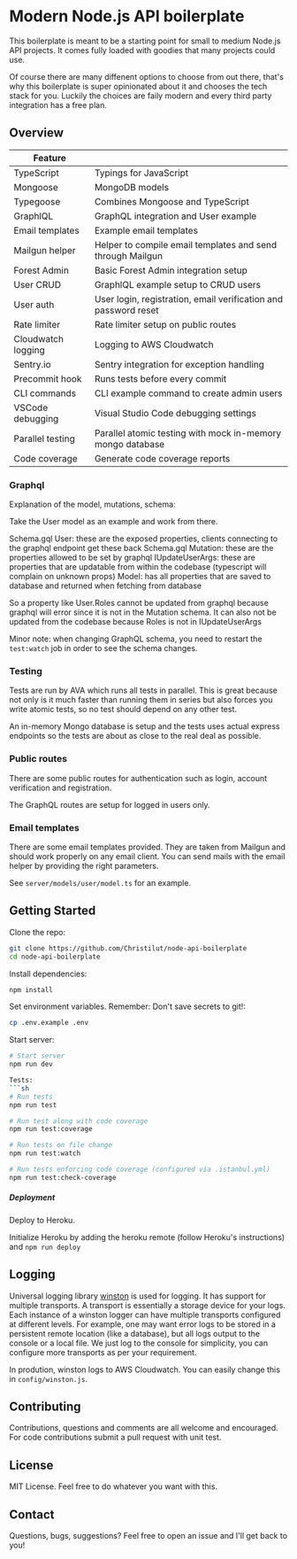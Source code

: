# Modern Node.js API boilerplate

This boilerplate is meant to be a starting point for small to medium Node.js API projects. It comes fully loaded with goodies that many projects could use.

Of course there are many diffenent options to choose from out there, that's why this boilerplate is super opinionated about it and chooses the tech stack for you. Luckily the choices are faily modern and every third party integration has a free plan.

## Overview

| Feature |  |
|---|---|
| TypeScript | Typings for JavaScript |
| Mongoose | MongoDB models |
| Typegoose | Combines Mongoose and TypeScript |
| GraphlQL | GraphQL integration and User example |
| Email templates | Example email templates |
| Mailgun helper | Helper to compile email templates and send through Mailgun |
| Forest Admin | Basic Forest Admin integration setup |
| User CRUD | GraphlQL example setup to CRUD users |
| User auth | User login, registration, email verification and password reset |
| Rate limiter | Rate limiter setup on public routes |
| Cloudwatch logging | Logging to AWS Cloudwatch |
| Sentry.io | Sentry integration for exception handling |
| Precommit hook | Runs tests before every commit |
| CLI commands | CLI example command to create admin users |
| VSCode debugging | Visual Studio Code debugging settings |
| Parallel testing | Parallel atomic testing with mock in-memory mongo database |
| Code coverage | Generate code coverage reports |

### Graphql

Explanation of the model, mutations, schema:

Take the User model as an example and work from there.

Schema.gql User: these are the exposed properties, clients connecting to the graphql endpoint get these back
Schema.gql Mutation: these are the properties allowed to be set by graphql
IUpdateUserArgs: these are properties that are updatable from within the codebase (typescript will complain on unknown props)
Model: has all properties that are saved to database and returned when fetching from database

So a property like User.Roles cannot be updated from graphql because graphql will error since it is not in the Mutation schema.
It can also not be updated from the codebase because Roles is not in IUpdateUserArgs

Minor note: when changing GraphQL schema, you need to restart the `test:watch` job in order to see the schema changes.

### Testing

Tests are run by AVA which runs all tests in parallel. This is great because not only is it much faster than running them in series but also forces you write atomic tests, so no test should depend on any other test.

An in-memory Mongo database is setup and the tests uses actual express endpoints so the tests are about as close to the real deal as possible.

### Public routes

There are some public routes for authentication such as login, account verification and registration.

The GraphQL routes are setup for logged in users only.

### Email templates

There are some email templates provided. They are taken from Mailgun and should work properly on any email client. You can send mails with the email helper by providing the right parameters.

See `server/models/user/model.ts` for an example.

## Getting Started

Clone the repo:
```sh
git clone https://github.com/Christilut/node-api-boilerplate
cd node-api-boilerplate
```

Install dependencies:
```sh
npm install
```

Set environment variables. Remember: Don't save secrets to git!:
```sh
cp .env.example .env
```

Start server:
```sh
# Start server
npm run dev

Tests:
```sh
# Run tests
npm run test

# Run test along with code coverage
npm run test:coverage

# Run tests on file change
npm run test:watch

# Run tests enforcing code coverage (configured via .istanbul.yml)
npm run test:check-coverage
```

##### Deployment

Deploy to Heroku.

Initialize Heroku by adding the heroku remote (follow Heroku's instructions) and `npm run deploy`

## Logging

Universal logging library [winston](https://www.npmjs.com/package/winston) is used for logging. It has support for multiple transports.  A transport is essentially a storage device for your logs. Each instance of a winston logger can have multiple transports configured at different levels. For example, one may want error logs to be stored in a persistent remote location (like a database), but all logs output to the console or a local file. We just log to the console for simplicity, you can configure more transports as per your requirement.

In prodution, winston logs to AWS Cloudwatch. You can easily change this in `config/winston.js`.

## Contributing

Contributions, questions and comments are all welcome and encouraged. For code contributions submit a pull request with unit test.

## License

MIT License. Feel free to do whatever you want with this.

## Contact

Questions, bugs, suggestions? Feel free to open an issue and I'll get back to you!
